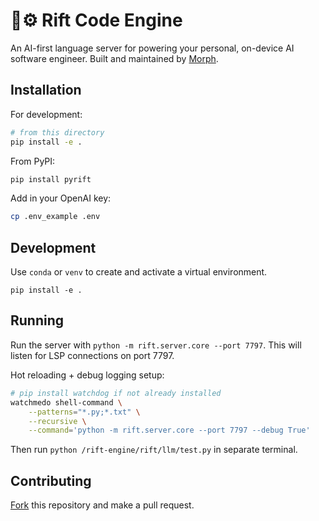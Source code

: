# ️🤖⚙️ Rift Code Engine

An AI-first language server for powering your personal, on-device AI software engineer. Built and maintained by [Morph](https://morph.so).

## Installation

For development:

```bash
# from this directory
pip install -e .
```

From PyPI:

```bash
pip install pyrift
```

Add in your OpenAI key:

```bash
cp .env_example .env
```

## Development

Use `conda` or `venv` to create and activate a virtual environment.

`pip install -e .`

## Running

Run the server with `python -m rift.server.core --port 7797`. This will listen for LSP connections on port 7797.

Hot reloading + debug logging setup:

```bash
# pip install watchdog if not already installed
watchmedo shell-command \
    --patterns="*.py;*.txt" \
    --recursive \
    --command='python -m rift.server.core --port 7797 --debug True'  
```

Then run `python /rift-engine/rift/llm/test.py` in separate terminal.

## Contributing
[Fork](https://docs.github.com/en/get-started/quickstart/contributing-to-projects) this repository and make a pull request.

